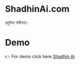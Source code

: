 # ShadhinAi.com
প্রযুক্তির স্বাধীনতা।

# Demo
👉 For demo click here [Shadhin Ai](https://shantonu-acharjee.github.io/ShadhinAi.com/)